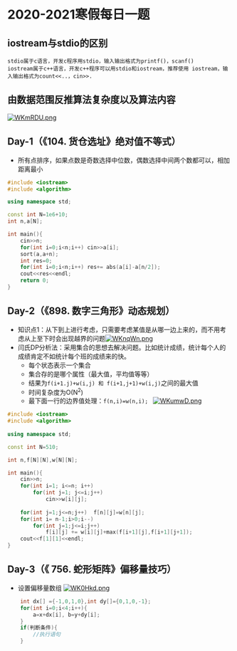 # 2020-2021寒假每日一题
## iostream与stdio的区别
```
stdio属于c语言，开发c程序用stdio，输入输出格式为printf()，scanf()
iostream属于c++语言，开发c++程序可以用stdio和iostream，推荐使用 iostream，输入输出格式为count<<..，cin>>.
```    

## 由数据范围反推算法复杂度以及算法内容
[![WKmRDU.png](https://z3.ax1x.com/2021/07/16/WKmRDU.png)](https://imgtu.com/i/WKmRDU)

## Day-1（《104. 货仓选址》绝对值不等式）
- 所有点排序，如果点数是奇数选择中位数，偶数选择中间两个数都可以，相加距离最小
```C++
#include <iostream>
#include <algorithm>

using namespace std;

const int N=1e6+10;
int n,a[N];

int main(){
    cin>>n;
    for(int i=0;i<n;i++) cin>>a[i];
    sort(a,a+n);
    int res=0;
    for(int i=0;i<n;i++) res+= abs(a[i]-a[n/2]);
    cout<<res<<endl;
    return 0;
}
```
## Day-2（《898. 数字三角形》动态规划）

- 知识点1：从下到上进行考虑，只需要考虑某值是从哪一边上来的，而不用考虑从上至下时会出现越界的问题[![WKnqWn.png](https://z3.ax1x.com/2021/07/16/WKnqWn.png)](https://imgtu.com/i/WKnqWn)
- 闫氏DP分析法：采用集合的思想去解决问题。比如统计成绩，统计每个人的成绩肯定不如统计每个班的成绩来的快。
    - 每个状态表示一个集合
    - 集合存的是哪个属性（最大值，平均值等等）
    - 结果为``f(i+1.j)+w(i,j) 和 f(i+1,j+1)+w(i,j)``之间的最大值
    - 时间复杂度为O(N<sup>2</sup>)
    - 最下面一行的边界值处理：``f(n,i)=w(n,i); ``
[![WKumwD.png](https://z3.ax1x.com/2021/07/16/WKumwD.png)](https://imgtu.com/i/WKumwD)
```C++
#include <iostream>
#include <algorithm>
 
using namespace std;

const int N=510;

int n,f[N][N],w[N][N];

int main(){
    cin>>n;
    for(int i=1; i<=n; i++)
        for(int j=1; j<=i;j++)
            cin>>w[i][j];
    
    for(int j=1;j<=n;j++)  f[n][j]=w[n][j];
    for(int i= n-1;i>0;i--)
        for(int j=1;j<=i;j++)
            f[i][j] += w[i][j]+max(f[i+1][j],f[i+1][j+1]);
    cout<<f[1][1]<<endl;
}
```

## Day-3（《 756. 蛇形矩阵》偏移量技巧）
- 设置偏移量数组
[![WK0Hkd.png](https://z3.ax1x.com/2021/07/16/WK0Hkd.png)](https://imgtu.com/i/WK0Hkd)
```C++
    int dx[] ={-1,0,1,0},int dy[]={0,1,0,-1};
    for(int i=0;i<4;i++){
        a=x+dx[i], b=y+dy[i];
    }
    if(判断条件){
        //执行语句
    }
```